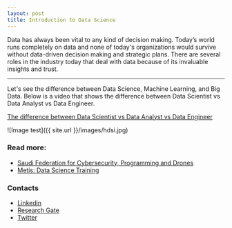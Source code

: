 ```yaml
---
layout: post
title: Introduction to Data Science
---
```


Data has always been vital to any kind of decision making. Today’s world runs completely on data and none of today's organizations would survive without data-driven decision making and strategic plans. There are several roles in the industry today that deal with data because of its invaluable insights and trust.

-----

Let's see the difference between Data Science, Machine Learning, and Big Data.
Below is a video that shows the difference between Data Scientist vs Data Analyst vs Data Engineer.

[The difference between Data Scientist vs Data Analyst vs Data Engineer](https://www.youtube.com/watch?v=5mCnQz3wwAY)

![Image test]({{ site.url }}/images/hdsi.jpg)


### Read more:

* [Saudi Federation for Cybersecurity, Programming and Drones](https://safcsp.org.sa/en.html)
* [Metis: Data Science Training](https://www.thisismetis.com/)

### Contacts 

* [Linkedin](https://www.linkedin.com/in/bader-alafnan-353480122/)
* [Research Gate](https://www.researchgate.net/profile/Bader_Alafnan)
* [Twitter](https://www.thisismetis.com/)


